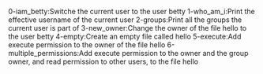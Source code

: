 0-iam_betty:Switche the current user to the user betty
1-who_am_i:Print the effective username of the current user
2-groups:Print all the groups the current user is part of
3-new_owner:Change the owner of the file hello to the user betty
4-empty:Create an empty file called hello
5-execute:Add execute permission to the owner of the file hello
6-multiple_permissions:Add execute permission to the owner and the group owner, and read permission to other users, to the file hello
